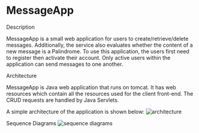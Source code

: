 # MessageApp

Description

MessageApp is a small web application for users to create/retrieve/delete messages. Additionally, the service also evaluates whether the content of a new message is a Palindrome. 
To use this application, the users first need to register then activate their account. Only active users within the application can send messages to one another.

Architecture

MessageApp is Java web application that runs on tomcat. It has web resources which contain all the resources used for the client front-end. The CRUD requests are handled by Java Servlets.

A simple architecture of the application is shown below:
![architecture](https://cloud.githubusercontent.com/assets/15851901/12544027/d402c790-c303-11e5-9938-535c2d758ac9.png)

Sequence Diagrams
![sequence diagrams](https://cloud.githubusercontent.com/assets/15851901/12543973/3c87b2ae-c303-11e5-9c9c-f7efbf4c3f14.png)
